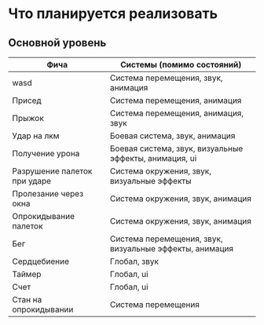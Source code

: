# Что планируется реализовать

## Основной уровень

| Фича                         | Системы (помимо состояний)                              |
| ---------------------------- | ------------------------------------------------------- |
| wasd                         | Система перемещения, звук, анимация                     |
| Присед                       | Система перемещения, анимация                           |
| Прыжок                       | Система перемещения, анимация, звук                     |
| Удар на лкм                  | Боевая система, звук, анимация                          |
| Получение урона              | Боевая система, звук, визуальные эффекты, анимация, ui  |
| Разрушение палеток при ударе | Система окружения, звук, визуальные эффекты             |
| Пролезание через окна        | Система окружения, звук, анимация                       |
| Опрокидывание палеток        | Система окружения, звук, анимация                       |
| Бег                          | Система перемещения, звук, визуальные эффекты, анимация |
| Сердцебиение                 | Глобал, звук                                            |
| Таймер                       | Глобал, ui                                              |
| Счет                         | Глобал, ui                                              |
| Стан на опрокидывании        | Система перемещения                                     |

